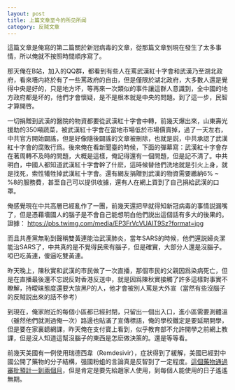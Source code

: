 ```yaml
---
layout: post
title: 上篇文章至今的所见所闻
category: 反贼文章
---
```


這篇文章是俺寫的第二篇關於新冠病毒的文章，從那篇文章到現在發生了太多事情，所以俺就不按照時間順序寫了。

那天俺在B站，加入的QQ群，都看到有些人在罵武漢紅十字會和武漢乃至湖北政府，看來墻内終於有了一些罵政府的自由，但是僅限於湖北政府，大多數人還是覺得中央是好的，只是地方坏，等再來一次類似的事件讓這群人意識到，全中國的地方政府都是坏的，他們才會懷疑，是不是根本就是中央的問題。到了這一步，民智才算開啓。

一切捐贈到武漢的醫院的物資都要從武漢紅十字會中轉，前幾天爆出來，山東壽光援助的350噸蔬菜，被武漢紅十字會在當地市場低於市場價賣掉，過了一天左右，中共官方開始闢謠，但是好像隨後闢謠的文章被刪除，也就是説，中共承認了武漢紅十字會的腐敗行爲。後來俺在看新聞臺的時候，下面的彈幕寫：武漢紅十字會存在著周轉不及時的問題，大概是這樣，俺記得還有一個問題，但是記不清了。中共明白，中國人都知道武漢紅十字會幹了什麽，這時候替他們洗地就是引火上身，就是找死，索性犧牲掉武漢紅十字會。還有網友捐贈到武漢的物資需要繳納6% ~ %8的服務費，甚至自己可以提供收據，還有人在網上買到了自己捐給武漢的口罩。

俺感覺現在中共高層已經亂作了一團，前幾天還把早就得知新冠病毒的事情説漏嘴了，但是憑藉墻國人的腦子是不會自己能想明白他們説出這個話有多大的後果的。證據：
<https://pbs.twimg.com/media/EP3FrVcVUAIT9Sz?format=jpg>

而且共產黨無恥到聲稱雙黃連能治武漢肺炎，當年SARS的時候，他們還説婦炎潔能治SARS了，中共真的是不覺得民衆有腦子，但是確實，大部分人還是沒腦子。啞巴吃黃連，傻逼吃雙黃連。

昨天晚上，陳秋實和武漢的市民做了一次直播，那個市民的父親因爲染病死亡，但是在直播最後還不忘説反對香港反送中，就是因爲陳秋實接觸了許多這樣對事實不瞭解，持曖昧態度還要大放黑P的人，他才會被別人罵是大外宣（當然有些沒腦子的反賊説出來的話不參考）

到現在，俺家附近的每個小區都已經封閉，只留出一個出入口，進小區需要測體溫（雖然他們就測過俺一次）路邊也貼滿了宣傳標語，俺的學校鐵定是要延期開學，但是要在家裏聼網課，昨天俺在支付寶上看到，似乎教育部不允許開學之前網上教課，但是沒人知道這幫沒腦子的東西是怎麽做決策的。還是等等看。

前幾天美國有一例使用瑞德西韋（Remdesivir），症狀得到了緩解，美國已經對中國公開了藥物的分子結構，强國粉蛆的言論真是反智到了一定程度。[這個藥物通過審批預計一到兩個月](https://finance.sina.com.cn/roll/2020-02-04/doc-iimxyqvz0164241.shtml)，但是肯定是要先給趙家人使用，到每個人能使用的日子遙遙無期。
